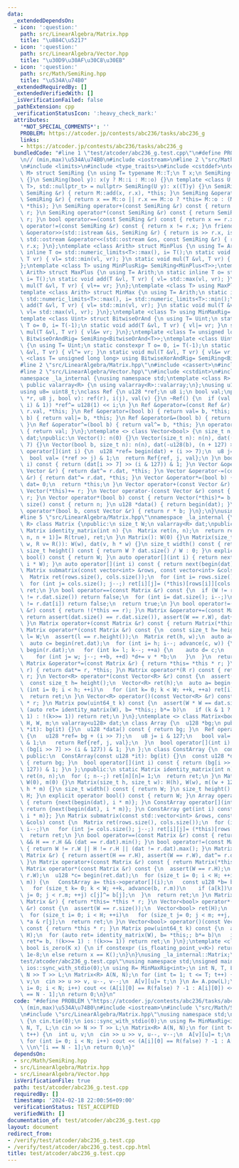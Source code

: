 ```yaml
---
data:
  _extendedDependsOn:
  - icon: ':question:'
    path: src/LinearAlgebra/Matrix.hpp
    title: "\u884C\u5217"
  - icon: ':question:'
    path: src/LinearAlgebra/Vector.hpp
    title: "\u30D9\u30AF\u30C8\u30EB"
  - icon: ':question:'
    path: src/Math/SemiRing.hpp
    title: "\u534A\u74B0"
  _extendedRequiredBy: []
  _extendedVerifiedWith: []
  _isVerificationFailed: false
  _pathExtension: cpp
  _verificationStatusIcon: ':heavy_check_mark:'
  attributes:
    '*NOT_SPECIAL_COMMENTS*': ''
    PROBLEM: https://atcoder.jp/contests/abc236/tasks/abc236_g
    links:
    - https://atcoder.jp/contests/abc236/tasks/abc236_g
  bundledCode: "#line 1 \"test/atcoder/abc236_g.test.cpp\"\n#define PROBLEM \"https://atcoder.jp/contests/abc236/tasks/abc236_g\"\
    \n// (min,max)\u534A\u74B0\n#include <iostream>\n#line 2 \"src/Math/SemiRing.hpp\"\
    \n#include <limits>\n#include <type_traits>\n#include <cstddef>\ntemplate <class\
    \ M> struct SemiRing {\n using T= typename M::T;\n T x;\n SemiRing(): x(M::o)\
    \ {}\n SemiRing(bool y): x(y ? M::i : M::o) {}\n template <class U, std::enable_if_t<std::is_convertible_v<U,\
    \ T>, std::nullptr_t> = nullptr> SemiRing(U y): x((T)y) {}\n SemiRing &operator+=(const\
    \ SemiRing &r) { return M::add(x, r.x), *this; }\n SemiRing &operator*=(const\
    \ SemiRing &r) { return x == M::o || r.x == M::o ? *this= M::o : (M::mul(x, r.x),\
    \ *this); }\n SemiRing operator+(const SemiRing &r) const { return SemiRing(*this)+=\
    \ r; }\n SemiRing operator*(const SemiRing &r) const { return SemiRing(*this)*=\
    \ r; }\n bool operator==(const SemiRing &r) const { return x == r.x; }\n bool\
    \ operator!=(const SemiRing &r) const { return x != r.x; }\n friend std::istream\
    \ &operator>>(std::istream &is, SemiRing &r) { return is >> r.x, is; }\n friend\
    \ std::ostream &operator<<(std::ostream &os, const SemiRing &r) { return os <<\
    \ r.x; }\n};\ntemplate <class Arith> struct MinPlus {\n using T= Arith;\n static\
    \ inline T o= std::numeric_limits<T>::max(), i= T();\n static void add(T &vl,\
    \ T vr) { vl= std::min(vl, vr); }\n static void mul(T &vl, T vr) { vl+= vr; }\n\
    };\ntemplate <class T> using MinPlusRig= SemiRing<MinPlus<T>>;\ntemplate <class\
    \ Arith> struct MaxPlus {\n using T= Arith;\n static inline T o= std::numeric_limits<T>::min(),\
    \ i= T();\n static void add(T &vl, T vr) { vl= std::max(vl, vr); }\n static void\
    \ mul(T &vl, T vr) { vl+= vr; }\n};\ntemplate <class T> using MaxPlusRig= SemiRing<MaxPlus<T>>;\n\
    template <class Arith> struct MinMax {\n using T= Arith;\n static inline T o=\
    \ std::numeric_limits<T>::max(), i= std::numeric_limits<T>::min();\n static void\
    \ add(T &vl, T vr) { vl= std::min(vl, vr); }\n static void mul(T &vl, T vr) {\
    \ vl= std::max(vl, vr); }\n};\ntemplate <class T> using MinMaxRig= SemiRing<MinMax<T>>;\n\
    template <class Uint> struct BitwiseOrAnd {\n using T= Uint;\n static constexpr\
    \ T o= 0, i= T(-1);\n static void add(T &vl, T vr) { vl|= vr; }\n static void\
    \ mul(T &vl, T vr) { vl&= vr; }\n};\ntemplate <class T= unsigned long long> using\
    \ BitwiseOrAndRig= SemiRing<BitwiseOrAnd<T>>;\ntemplate <class Uint> struct BitwiseXorAnd\
    \ {\n using T= Uint;\n static constexpr T o= 0, i= T(-1);\n static void add(T\
    \ &vl, T vr) { vl^= vr; }\n static void mul(T &vl, T vr) { vl&= vr; }\n};\ntemplate\
    \ <class T= unsigned long long> using BitwiseXorAndRig= SemiRing<BitwiseXorAnd<T>>;\n\
    #line 2 \"src/LinearAlgebra/Matrix.hpp\"\n#include <cassert>\n#include <vector>\n\
    #line 2 \"src/LinearAlgebra/Vector.hpp\"\n#include <cstdint>\n#include <valarray>\n\
    namespace _la_internal {\nusing namespace std;\ntemplate <class R> struct Vector:\
    \ public valarray<R> {\n using valarray<R>::valarray;\n};\nusing u128= __uint128_t;\n\
    using u8= uint8_t;\nclass Ref {\n u128 *ref;\n u8 i;\n bool val;\npublic:\n Ref(u128\
    \ *r, u8 j, bool v): ref(r), i(j), val(v) {}\n ~Ref() {\n  if (val ^ ((*ref >>\
    \ i) & 1)) *ref^= u128(1) << i;\n }\n Ref &operator=(const Ref &r) { return val=\
    \ r.val, *this; }\n Ref &operator=(bool b) { return val= b, *this; }\n Ref &operator|=(bool\
    \ b) { return val|= b, *this; }\n Ref &operator&=(bool b) { return val&= b, *this;\
    \ }\n Ref &operator^=(bool b) { return val^= b, *this; }\n operator bool() const\
    \ { return val; }\n};\ntemplate <> class Vector<bool> {\n size_t n;\n valarray<u128>\
    \ dat;\npublic:\n Vector(): n(0) {}\n Vector(size_t n): n(n), dat((n + 127) >>\
    \ 7) {}\n Vector(bool b, size_t n): n(n), dat(-u128(b), (n + 127) >> 7) {}\n Ref\
    \ operator[](int i) {\n  u128 *ref= begin(dat) + (i >> 7);\n  u8 j= i & 127;\n\
    \  bool val= (*ref >> j) & 1;\n  return Ref{ref, j, val};\n }\n bool operator[](int\
    \ i) const { return (dat[i >> 7] >> (i & 127)) & 1; }\n Vector &operator+=(const\
    \ Vector &r) { return dat^= r.dat, *this; }\n Vector &operator-=(const Vector\
    \ &r) { return dat^= r.dat, *this; }\n Vector &operator*=(bool b) {\n  if (!b)\
    \ dat= 0;\n  return *this;\n }\n Vector operator+(const Vector &r) const { return\
    \ Vector(*this)+= r; }\n Vector operator-(const Vector &r) const { return Vector(*this)-=\
    \ r; }\n Vector operator*(bool b) const { return Vector(*this)*= b; }\n size_t\
    \ size() const { return n; }\n u128 *data() { return begin(dat); }\n friend Vector\
    \ operator*(bool b, const Vector &r) { return r * b; }\n};\n}\nusing _la_internal::Vector;\n\
    #line 5 \"src/LinearAlgebra/Matrix.hpp\"\nnamespace _la_internal {\ntemplate <class\
    \ R> class Matrix {\npublic:\n size_t W;\n valarray<R> dat;\npublic:\n static\
    \ Matrix identity_matrix(int n) {\n  Matrix ret(n, n);\n  return ret.dat[slice(0,\
    \ n, n + 1)]= R(true), ret;\n }\n Matrix(): W(0) {}\n Matrix(size_t h, size_t\
    \ w, R v= R()): W(w), dat(v, h * w) {}\n size_t width() const { return W; }\n\
    \ size_t height() const { return W ? dat.size() / W : 0; }\n explicit operator\
    \ bool() const { return W; }\n auto operator[](int i) { return next(begin(dat),\
    \ i * W); }\n auto operator[](int i) const { return next(begin(dat), i * W); }\n\
    \ Matrix submatrix(const vector<int> &rows, const vector<int> &cols) const {\n\
    \  Matrix ret(rows.size(), cols.size());\n  for (int i= rows.size(); i--;)\n \
    \  for (int j= cols.size(); j--;) ret[i][j]= (*this)[rows[i]][cols[j]];\n  return\
    \ ret;\n }\n bool operator==(const Matrix &r) const {\n  if (W != r.W || dat.size()\
    \ != r.dat.size()) return false;\n  for (int i= dat.size(); i--;)\n   if (dat[i]\
    \ != r.dat[i]) return false;\n  return true;\n }\n bool operator!=(const Matrix\
    \ &r) const { return !(*this == r); }\n Matrix &operator+=(const Matrix &r) {\
    \ return assert(dat.size() == r.dat.size()), assert(W == r.W), dat+= r.dat, *this;\
    \ }\n Matrix operator+(const Matrix &r) const { return Matrix(*this)+= r; }\n\
    \ Matrix operator*(const Matrix &r) const {\n  const size_t h= height(), w= r.W,\
    \ l= W;\n  assert(l == r.height());\n  Matrix ret(h, w);\n  auto a= begin(dat);\n\
    \  auto c= begin(ret.dat);\n  for (int i= h; i--; advance(c, w)) {\n   auto b=\
    \ begin(r.dat);\n   for (int k= l; k--; ++a) {\n    auto d= c;\n    auto v= *a;\n\
    \    for (int j= w; j--; ++b, ++d) *d+= v * *b;\n   }\n  }\n  return ret;\n }\n\
    \ Matrix &operator*=(const Matrix &r) { return *this= *this * r; }\n Matrix &operator*=(R\
    \ r) { return dat*= r, *this; }\n Matrix operator*(R r) const { return Matrix(*this)*=\
    \ r; }\n Vector<R> operator*(const Vector<R> &r) const {\n  assert(W == r.size());\n\
    \  const size_t h= height();\n  Vector<R> ret(h);\n  auto a= begin(dat);\n  for\
    \ (int i= 0; i < h; ++i)\n   for (int k= 0; k < W; ++k, ++a) ret[i]+= *a * r[k];\n\
    \  return ret;\n }\n Vector<R> operator()(const Vector<R> &r) const { return *this\
    \ * r; }\n Matrix pow(uint64_t k) const {\n  assert(W * W == dat.size());\n  for\
    \ (auto ret= identity_matrix(W), b= *this;; b*= b)\n   if (k & 1 ? ret*= b, !(k>>=\
    \ 1) : !(k>>= 1)) return ret;\n }\n};\ntemplate <> class Matrix<bool> {\n size_t\
    \ H, W, m;\n valarray<u128> dat;\n class Array {\n  u128 *bg;\n public:\n  Array(u128\
    \ *it): bg(it) {}\n  u128 *data() const { return bg; }\n  Ref operator[](int i)\
    \ {\n   u128 *ref= bg + (i >> 7);\n   u8 j= i & 127;\n   bool val= (*ref >> j)\
    \ & 1;\n   return Ref{ref, j, val};\n  }\n  bool operator[](int i) const { return\
    \ (bg[i >> 7] >> (i & 127)) & 1; }\n };\n class ConstArray {\n  const u128 *bg;\n\
    \ public:\n  ConstArray(const u128 *it): bg(it) {}\n  const u128 *data() const\
    \ { return bg; }\n  bool operator[](int i) const { return (bg[i >> 7] >> (i &\
    \ 127)) & 1; }\n };\npublic:\n static Matrix identity_matrix(int n) {\n  Matrix\
    \ ret(n, n);\n  for (; n--;) ret[n][n]= 1;\n  return ret;\n }\n Matrix(): H(0),\
    \ W(0), m(0) {}\n Matrix(size_t h, size_t w): H(h), W(w), m((w + 127) >> 7), dat(u128(0),\
    \ h * m) {}\n size_t width() const { return W; }\n size_t height() const { return\
    \ H; }\n explicit operator bool() const { return W; }\n Array operator[](int i)\
    \ { return {next(begin(dat), i * m)}; }\n ConstArray operator[](int i) const {\
    \ return {next(begin(dat), i * m)}; }\n ConstArray get(int i) const { return {next(begin(dat),\
    \ i * m)}; }\n Matrix submatrix(const std::vector<int> &rows, const std::vector<int>\
    \ &cols) const {\n  Matrix ret(rows.size(), cols.size());\n  for (int i= rows.size();\
    \ i--;)\n   for (int j= cols.size(); j--;) ret[i][j]= (*this)[rows[i]][cols[j]];\n\
    \  return ret;\n }\n bool operator==(const Matrix &r) const { return W == r.W\
    \ && H == r.H && (dat == r.dat).min(); }\n bool operator!=(const Matrix &r) const\
    \ { return W != r.W || H != r.H || (dat != r.dat).max(); }\n Matrix &operator+=(const\
    \ Matrix &r) { return assert(H == r.H), assert(W == r.W), dat^= r.dat, *this;\
    \ }\n Matrix operator+(const Matrix &r) const { return Matrix(*this)+= r; }\n\
    \ Matrix operator*(const Matrix &r) const {\n  assert(W == r.H);\n  Matrix ret(H,\
    \ r.W);\n  u128 *c= begin(ret.dat);\n  for (size_t i= 0; i < H; ++i, advance(c,\
    \ m)) {\n   ConstArray a= this->operator[](i);\n   const u128 *b= begin(r.dat);\n\
    \   for (size_t k= 0; k < W; ++k, advance(b, r.m))\n    if (a[k])\n     for (size_t\
    \ j= 0; j < r.m; ++j) c[j]^= b[j];\n  }\n  return ret;\n }\n Matrix &operator*=(const\
    \ Matrix &r) { return *this= *this * r; }\n Vector<bool> operator*(const Vector<bool>\
    \ &r) const {\n  assert(W == r.size());\n  Vector<bool> ret(H);\n  auto a= begin(dat);\n\
    \  for (size_t i= 0; i < H; ++i)\n   for (size_t j= 0; j < m; ++j, ++a) ret[i]^=\
    \ *a & r[j];\n  return ret;\n }\n Vector<bool> operator()(const Vector<bool> &r)\
    \ const { return *this * r; }\n Matrix pow(uint64_t k) const {\n  assert(W ==\
    \ H);\n  for (auto ret= identity_matrix(W), b= *this;; b*= b)\n   if (k & 1 ?\
    \ ret*= b, !(k>>= 1) : !(k>>= 1)) return ret;\n }\n};\ntemplate <class K> static\
    \ bool is_zero(K x) {\n if constexpr (is_floating_point_v<K>) return abs(x) <\
    \ 1e-8;\n else return x == K();\n}\n}\nusing _la_internal::Matrix;\n#line 6 \"\
    test/atcoder/abc236_g.test.cpp\"\nusing namespace std;\nsigned main() {\n cin.tie(0);\n\
    \ ios::sync_with_stdio(0);\n using R= MinMaxRig<int>;\n int N, T, L;\n cin >>\
    \ N >> T >> L;\n Matrix<R> A(N, N);\n for (int t= 1; t <= T; t++) {\n  int u,\
    \ v;\n  cin >> u >> v, u--, v--;\n  A[v][u]= t;\n }\n A= A.pow(L);\n for (int\
    \ i= 0; i < N; i++) cout << (A[i][0] == R(false) ? -1 : A[i][0]) << \" \\n\"[i\
    \ == N - 1];\n return 0;\n}\n"
  code: "#define PROBLEM \"https://atcoder.jp/contests/abc236/tasks/abc236_g\"\n//\
    \ (min,max)\u534A\u74B0\n#include <iostream>\n#include \"src/Math/SemiRing.hpp\"\
    \n#include \"src/LinearAlgebra/Matrix.hpp\"\nusing namespace std;\nsigned main()\
    \ {\n cin.tie(0);\n ios::sync_with_stdio(0);\n using R= MinMaxRig<int>;\n int\
    \ N, T, L;\n cin >> N >> T >> L;\n Matrix<R> A(N, N);\n for (int t= 1; t <= T;\
    \ t++) {\n  int u, v;\n  cin >> u >> v, u--, v--;\n  A[v][u]= t;\n }\n A= A.pow(L);\n\
    \ for (int i= 0; i < N; i++) cout << (A[i][0] == R(false) ? -1 : A[i][0]) << \"\
    \ \\n\"[i == N - 1];\n return 0;\n}"
  dependsOn:
  - src/Math/SemiRing.hpp
  - src/LinearAlgebra/Matrix.hpp
  - src/LinearAlgebra/Vector.hpp
  isVerificationFile: true
  path: test/atcoder/abc236_g.test.cpp
  requiredBy: []
  timestamp: '2024-02-18 22:00:56+09:00'
  verificationStatus: TEST_ACCEPTED
  verifiedWith: []
documentation_of: test/atcoder/abc236_g.test.cpp
layout: document
redirect_from:
- /verify/test/atcoder/abc236_g.test.cpp
- /verify/test/atcoder/abc236_g.test.cpp.html
title: test/atcoder/abc236_g.test.cpp
---
```

